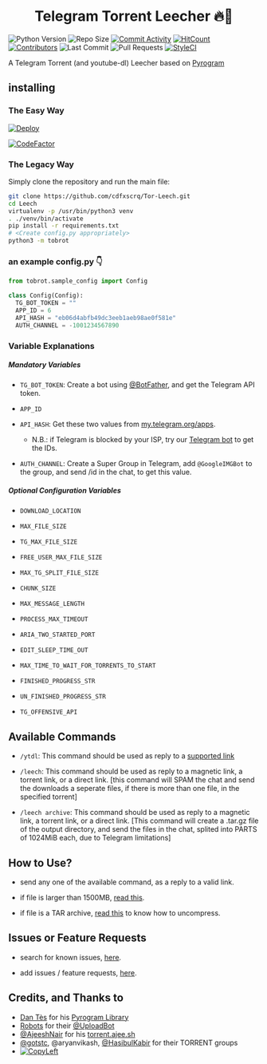 <h1 align="center">Telegram Torrent Leecher 🔥🤖</h1>

![Python Version](https://img.shields.io/badge/Python-v3.8-blue)
![Repo Size](https://img.shields.io/github/repo-size/cdfxscrq/Tor-Leech)
[![Commit Activity](https://img.shields.io/github/commit-activity/cdfxscrq/Tor-Leech)](https://github.com/cdfxscrq/Tor-Leech/pulse)
[![HitCount](http://hits.dwyl.com/cdfxscrq/Tor-Leech.svg)](http://hits.dwyl.com/cdfxscrq/Tor-Leech)
[![Contributors](https://img.shields.io/github/contributors/cdfxscrq/Tor-Leech)](https://github.com/cdfxscrq/Tor-Leech/graphs/contributors)
![Last Commit](https://img.shields.io/github/last-commit/cdfxscrq/Tor-Leech/master)
![Pull Requests](https://img.shields.io/github/issues-pr/cdfxscrq/Tor-Leech)
[![StyleCI](https://github.styleci.io/repos/243839605/shield?branch=master)](https://github.styleci.io/repos/243839605)

A Telegram Torrent (and youtube-dl) Leecher based on [Pyrogram](https://github.com/pyrogram/pyrogram)

## installing

### The Easy Way

[![Deploy](https://www.herokucdn.com/deploy/button.svg)](https://heroku.com/deploy)

[![CodeFactor](https://www.codefactor.io/repository/github/cdfxscrq/tor-leech/badge)](https://www.codefactor.io/repository/github/cdfxscrq/tor-leech)

### The Legacy Way
Simply clone the repository and run the main file:

```sh
git clone https://github.com/cdfxscrq/Tor-Leech.git
cd Leech
virtualenv -p /usr/bin/python3 venv
. ./venv/bin/activate
pip install -r requirements.txt
# <Create config.py appropriately>
python3 -m tobrot
```

### an example config.py 👇
```py
from tobrot.sample_config import Config

class Config(Config):
  TG_BOT_TOKEN = ""
  APP_ID = 6
  API_HASH = "eb06d4abfb49dc3eeb1aeb98ae0f581e"
  AUTH_CHANNEL = -1001234567890
```

### Variable Explanations

##### Mandatory Variables

* `TG_BOT_TOKEN`: Create a bot using [@BotFather](https://telegram.dog/BotFather), and get the Telegram API token.

* `APP_ID`
* `API_HASH`: Get these two values from [my.telegram.org/apps](https://my.telegram.org/apps).
  * N.B.: if Telegram is blocked by your ISP, try our [Telegram bot](https://telegram.dog/UseTGXBot) to get the IDs.

* `AUTH_CHANNEL`: Create a Super Group in Telegram, add `@GoogleIMGBot` to the group, and send /id in the chat, to get this value.

##### Optional Configuration Variables

* `DOWNLOAD_LOCATION`

* `MAX_FILE_SIZE`

* `TG_MAX_FILE_SIZE`

* `FREE_USER_MAX_FILE_SIZE`

* `MAX_TG_SPLIT_FILE_SIZE`

* `CHUNK_SIZE`

* `MAX_MESSAGE_LENGTH`

* `PROCESS_MAX_TIMEOUT`

* `ARIA_TWO_STARTED_PORT`

* `EDIT_SLEEP_TIME_OUT`

* `MAX_TIME_TO_WAIT_FOR_TORRENTS_TO_START`

* `FINISHED_PROGRESS_STR`

* `UN_FINISHED_PROGRESS_STR`

* `TG_OFFENSIVE_API`


## Available Commands

* `/ytdl`: This command should be used as reply to a [supported link](https://ytdl-org.github.io/youtube-dl/supportedsites.html)

* `/leech`: This command should be used as reply to a magnetic link, a torrent link, or a direct link. [this command will SPAM the chat and send the downloads a seperate files, if there is more than one file, in the specified torrent]

* `/leech archive`: This command should be used as reply to a magnetic link, a torrent link, or a direct link. [This command will create a .tar.gz file of the output directory, and send the files in the chat, splited into PARTS of 1024MiB each, due to Telegram limitations]


## How to Use?

* send any one of the available command, as a reply to a valid link.

* if file is larger than 1500MB, [read this](https://t.me/c/1434259219/113).

* if file is a TAR archive, [read this](https://t.me/c/1434259219/104) to know how to uncompress.


## Issues or Feature Requests

* search for known issues, [here](https://t.me/c/1434259219/118).

* add issues / feature requests, [here](https://github.com/cdfxscrq/Leech/issues/new).


## Credits, and Thanks to

* [Dan Tès](https://telegram.dog/haskell) for his [Pyrogram Library](https://github.com/pyrogram/pyrogram)
* [Robots](https://telegram.dog/Robots) for their [@UploadBot](https://telegram.dog/UploadBot)
* [@AjeeshNair](https://telegram.dog/AjeeshNait) for his [torrent.ajee.sh](https://torrent.ajee.sh)
* [@gotstc](https://telegram.dog/gotstc), @aryanvikash, [@HasibulKabir](https://telegram.dog/HasibulKabir) for their TORRENT groups
* [![CopyLeft](https://telegra.ph/file/b514ed14d994557a724cb.jpg)](https://telegra.ph/file/fab1017e21c42a5c1e613.mp4 "CopyLeft Credit Video")
